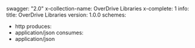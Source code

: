 swagger: "2.0"
x-collection-name: OverDrive Libraries
x-complete: 1
info:
  title: OverDrive Libraries
  version: 1.0.0
schemes:
- http
produces:
- application/json
consumes:
- application/json